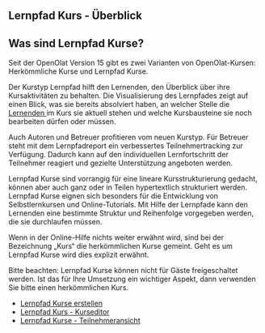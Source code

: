 ## Lernpfad Kurs - Überblick

## Was sind Lernpfad Kurse?

Seit der OpenOlat Version 15 gibt es zwei Varianten von OpenOlat-Kursen:
Herkömmliche Kurse und Lernpfad Kurse.

Der Kurstyp Lernpfad hilft den Lernenden, den Überblick über ihre
Kursaktivitäten zu behalten. Die Visualisierung des Lernpfades zeigt auf einen
Blick, was sie bereits absolviert haben, an welcher Stelle die [Lernenden
](Learning_path_course_-_Participant_view.de.md)im Kurs sie
aktuell stehen und welche Kursbausteine sie noch bearbeiten dürfen oder
müssen.

Auch Autoren und Betreuer profitieren vom neuen Kurstyp. Für Betreuer steht
mit dem Lernpfadreport ein verbessertes Teilnehmertracking zur Verfügung.
Dadurch kann auf den individuellen Lernfortschritt der Teilnehmer reagiert und
gezielte Unterstützung angeboten werden.

Lernpfad Kurse sind vorrangig für eine lineare Kursstrukturierung gedacht,
können aber auch ganz oder in Teilen hypertextlich strukturiert werden.
Lernpfad Kurse eignen sich besonders für die Entwicklung von Selbstlernkursen
und Online-Tutorials. Mit Hilfe der Lernpfade kann den Lernenden eine
bestimmte Struktur und Reihenfolge vorgegeben werden, die sie durchlaufen
müssen.

Wenn in der Online-Hilfe nichts weiter erwähnt wird, sind bei der Bezeichnung
„Kurs“ die herkömmlichen Kurse gemeint. Geht es um Lernpfad Kurse wird dies
explizit erwähnt.

Bitte beachten: Lernpfad Kurse können nicht für Gäste freigeschaltet werden.
Ist das für Ihre Umsetzung ein wichtiger Aspekt, dann verwenden Sie bitte
einen herkömmlichen Kurs.

  * [Lernpfad Kurse erstellen](Creating_learning_path_courses.de.md)
  * [Lernpfad Kurs - Kurseditor](Learning_path_course_-_Course_editor.de.md)
  * [Lernpfad Kurse - Teilnehmeransicht](Learning_path_course_-_Participant_view.de.md)
